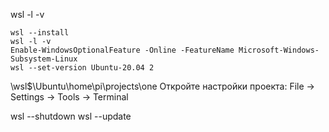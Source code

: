 wsl -l -v

```
wsl --install
wsl -l -v
Enable-WindowsOptionalFeature -Online -FeatureName Microsoft-Windows-Subsystem-Linux 
wsl --set-version Ubuntu-20.04 2
```
\\wsl$\Ubuntu\home\pi\projects\one
Откройте настройки проекта: File → Settings → Tools → Terminal

wsl --shutdown
wsl --update






